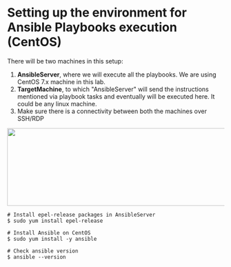 # Setting up the environment for Ansible Playbooks execution (CentOS)

There will be two machines in this setup:

1. <b>AnsibleServer</b>, where we will execute all the playbooks. We are using CentOS 7.x machine in this lab.
2. <b>TargetMachine</b>, to which "AnsibleServer" will send the instructions mentioned via playbook tasks and eventually will be executed here. It could be any linux machine.
3. Make sure there is a connectivity between both the machines over SSH/RDP

<img src="https://github.com/novatecstack/ansible-masterclass/assets/121426292/89409280-97b1-4c22-b2da-e6fe43c52417" data-canonical-src="https://github.com/novatecstack/ansible-masterclass/assets/121426292/89409280-97b1-4c22-b2da-e6fe43c52417" width="600" height="180" />

```
# Install epel-release packages in AnsibleServer
$ sudo yum install epel-release

# Install Ansible on CentOS
$ sudo yum install -y ansible

# Check ansible version
$ ansible --version
```

